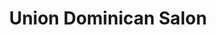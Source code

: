 ---
title: "Union Dominican Salon"
url: /fort-washington/union-dominican-salon/
shop: hairdresser
---
